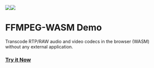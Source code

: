 <img src="https://avatars2.githubusercontent.com/u/6690913?s=100&v=4"><img src="https://i.imgur.com/bA4dqXw.jpg?2"><br/>

# FFMPEG-WASM Demo

Transcode RTP/RAW audio and video codecs in the browser (WASM) without any external application.

### [Try it Now](https://lmangani.github.io/ffmpeg-wasm-voip/)

